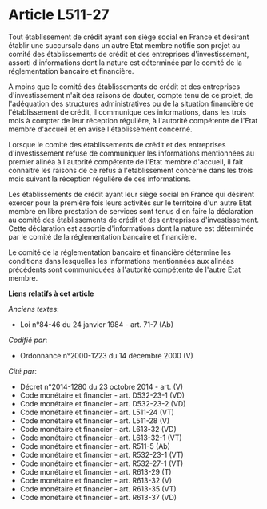 # Article L511-27

Tout établissement de crédit ayant son siège social en France et désirant établir une succursale dans un autre Etat membre
notifie son projet au comité des établissements de crédit et des entreprises d'investissement, assorti d'informations dont la
nature est déterminée par le comité de la réglementation bancaire et financière.

A moins que le comité des établissements de crédit et des entreprises d'investissement n'ait des raisons de douter, compte
tenu de ce projet, de l'adéquation des structures administratives ou de la situation financière de l'établissement de crédit,
il communique ces informations, dans les trois mois à compter de leur réception régulière, à l'autorité compétente de l'Etat
membre d'accueil et en avise l'établissement concerné.

Lorsque le comité des établissements de crédit et des entreprises d'investissement refuse de communiquer les informations
mentionnées au premier alinéa à l'autorité compétente de l'Etat membre d'accueil, il fait connaître les raisons de ce refus à
l'établissement concerné dans les trois mois suivant la réception régulière de ces informations.

Les établissements de crédit ayant leur siège social en France qui désirent exercer pour la première fois leurs activités sur
le territoire d'un autre Etat membre en libre prestation de services sont tenus d'en faire la déclaration au comité des
établissements de crédit et des entreprises d'investissement. Cette déclaration est assortie d'informations dont la nature
est déterminée par le comité de la réglementation bancaire et financière.

Le comité de la réglementation bancaire et financière détermine les conditions dans lesquelles les informations mentionnées
aux alinéas précédents sont communiquées à l'autorité compétente de l'autre Etat membre.

**Liens relatifs à cet article**

_Anciens textes_:

  - Loi n°84-46 du 24 janvier 1984 - art. 71-7 (Ab)

_Codifié par_:

  - Ordonnance n°2000-1223 du 14 décembre 2000 (V)

_Cité par_:

  - Décret n°2014-1280 du 23 octobre 2014 - art. (V)
  - Code monétaire et financier - art. D532-23-1 (VD)
  - Code monétaire et financier - art. D532-23-2 (VD)
  - Code monétaire et financier - art. L511-24 (VT)
  - Code monétaire et financier - art. L511-28 (V)
  - Code monétaire et financier - art. L613-32 (VD)
  - Code monétaire et financier - art. L613-32-1 (VT)
  - Code monétaire et financier - art. R511-5 (Ab)
  - Code monétaire et financier - art. R532-23-1 (VT)
  - Code monétaire et financier - art. R532-27-1 (VT)
  - Code monétaire et financier - art. R613-29 (T)
  - Code monétaire et financier - art. R613-32 (V)
  - Code monétaire et financier - art. R613-35 (VT)
  - Code monétaire et financier - art. R613-37 (VD)
